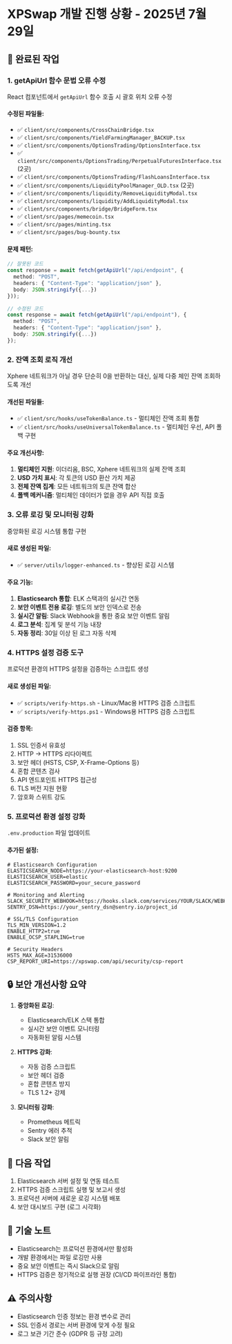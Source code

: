 # XPSwap 개발 진행 상황 - 2025년 7월 29일

## 🔧 완료된 작업

### 1. getApiUrl 함수 문법 오류 수정
React 컴포넌트에서 `getApiUrl` 함수 호출 시 괄호 위치 오류 수정

#### 수정된 파일들:
- ✅ `client/src/components/CrossChainBridge.tsx`
- ✅ `client/src/components/YieldFarmingManager_BACKUP.tsx`
- ✅ `client/src/components/OptionsTrading/OptionsInterface.tsx`
- ✅ `client/src/components/OptionsTrading/PerpetualFuturesInterface.tsx` (2곳)
- ✅ `client/src/components/OptionsTrading/FlashLoansInterface.tsx`
- ✅ `client/src/components/LiquidityPoolManager_OLD.tsx` (2곳)
- ✅ `client/src/components/liquidity/RemoveLiquidityModal.tsx`
- ✅ `client/src/components/liquidity/AddLiquidityModal.tsx`
- ✅ `client/src/components/bridge/BridgeForm.tsx`
- ✅ `client/src/pages/memecoin.tsx`
- ✅ `client/src/pages/minting.tsx`
- ✅ `client/src/pages/bug-bounty.tsx`

#### 문제 패턴:
```typescript
// 잘못된 코드
const response = await fetch(getApiUrl("/api/endpoint", {
  method: "POST",
  headers: { "Content-Type": "application/json" },
  body: JSON.stringify({...})
}));

// 수정된 코드
const response = await fetch(getApiUrl("/api/endpoint"), {
  method: "POST",
  headers: { "Content-Type": "application/json" },
  body: JSON.stringify({...})
});
```

### 2. 잔액 조회 로직 개선
Xphere 네트워크가 아닐 경우 단순히 0을 반환하는 대신, 실제 다중 체인 잔액 조회하도록 개선

#### 개선된 파일들:
- ✅ `client/src/hooks/useTokenBalance.ts` - 멀티체인 잔액 조회 통합
- ✅ `client/src/hooks/useUniversalTokenBalance.ts` - 멀티체인 우선, API 폴백 구현

#### 주요 개선사항:
1. **멀티체인 지원**: 이더리움, BSC, Xphere 네트워크의 실제 잔액 조회
2. **USD 가치 표시**: 각 토큰의 USD 환산 가치 제공
3. **전체 잔액 집계**: 모든 네트워크의 토큰 잔액 합산
4. **폴백 메커니즘**: 멀티체인 데이터가 없을 경우 API 직접 호출

### 3. 오류 로깅 및 모니터링 강화
중앙화된 로깅 시스템 통합 구현

#### 새로 생성된 파일:
- ✅ `server/utils/logger-enhanced.ts` - 향상된 로깅 시스템

#### 주요 기능:
1. **Elasticsearch 통합**: ELK 스택과의 실시간 연동
2. **보안 이벤트 전용 로깅**: 별도의 보안 인덱스로 전송
3. **실시간 알림**: Slack Webhook을 통한 중요 보안 이벤트 알림
4. **로그 분석**: 집계 및 분석 기능 내장
5. **자동 정리**: 30일 이상 된 로그 자동 삭제

### 4. HTTPS 설정 검증 도구
프로덕션 환경의 HTTPS 설정을 검증하는 스크립트 생성

#### 새로 생성된 파일:
- ✅ `scripts/verify-https.sh` - Linux/Mac용 HTTPS 검증 스크립트
- ✅ `scripts/verify-https.ps1` - Windows용 HTTPS 검증 스크립트

#### 검증 항목:
1. SSL 인증서 유효성
2. HTTP → HTTPS 리다이렉트
3. 보안 헤더 (HSTS, CSP, X-Frame-Options 등)
4. 혼합 콘텐츠 검사
5. API 엔드포인트 HTTPS 접근성
6. TLS 버전 지원 현황
7. 암호화 스위트 강도

### 5. 프로덕션 환경 설정 강화
`.env.production` 파일 업데이트

#### 추가된 설정:
```env
# Elasticsearch Configuration
ELASTICSEARCH_NODE=https://your-elasticsearch-host:9200
ELASTICSEARCH_USER=elastic
ELASTICSEARCH_PASSWORD=your_secure_password

# Monitoring and Alerting
SLACK_SECURITY_WEBHOOK=https://hooks.slack.com/services/YOUR/SLACK/WEBHOOK
SENTRY_DSN=https://your_sentry_dsn@sentry.io/project_id

# SSL/TLS Configuration
TLS_MIN_VERSION=1.2
ENABLE_HTTP2=true
ENABLE_OCSP_STAPLING=true

# Security Headers
HSTS_MAX_AGE=31536000
CSP_REPORT_URI=https://xpswap.com/api/security/csp-report
```

## 🔒 보안 개선사항 요약

1. **중앙화된 로깅**:
   - Elasticsearch/ELK 스택 통합
   - 실시간 보안 이벤트 모니터링
   - 자동화된 알림 시스템

2. **HTTPS 강화**:
   - 자동 검증 스크립트
   - 보안 헤더 검증
   - 혼합 콘텐츠 방지
   - TLS 1.2+ 강제

3. **모니터링 강화**:
   - Prometheus 메트릭
   - Sentry 에러 추적
   - Slack 보안 알림

## 🚀 다음 작업
1. Elasticsearch 서버 설정 및 연동 테스트
2. HTTPS 검증 스크립트 실행 및 보고서 생성
3. 프로덕션 서버에 새로운 로깅 시스템 배포
4. 보안 대시보드 구현 (로그 시각화)

## 📝 기술 노트
- Elasticsearch는 프로덕션 환경에서만 활성화
- 개발 환경에서는 파일 로깅만 사용
- 중요 보안 이벤트는 즉시 Slack으로 알림
- HTTPS 검증은 정기적으로 실행 권장 (CI/CD 파이프라인 통합)

## ⚠️ 주의사항
- Elasticsearch 인증 정보는 환경 변수로 관리
- SSL 인증서 경로는 서버 환경에 맞게 수정 필요
- 로그 보관 기간 준수 (GDPR 등 규정 고려)
